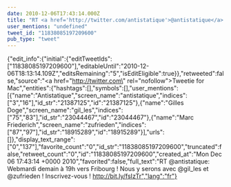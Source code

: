 ```yaml
---
date: 2010-12-06T17:43:14.000Z
title: "RT <a href='http://twitter.com/antistatique'>@antistatique</a>: Webmardi demain à 19h vers Fribourg ! Nous y serons avec <a href='http://twitter.com/gil_les'>@gil_les</a> et <a href='http://twitter.com/zufrieden'>@zufrieden</a> ! Inscrivez-vous ! http://bit.ly/fsIzTr″"
user_mentions: "undefined"
tweet_id: "11838085197209600"
pub_type: "tweet"
---
```

{"edit_info":{"initial":{"editTweetIds":["11838085197209600"],"editableUntil":"2010-12-06T18:13:14.109Z","editsRemaining":"5","isEditEligible":true}},"retweeted":false,"source":"<a href=\"http://twitter.com\" rel=\"nofollow\">Tweetie for Mac</a>","entities":{"hashtags":[],"symbols":[],"user_mentions":[{"name":"Antistatique","screen_name":"antistatique","indices":["3","16"],"id_str":"21387125","id":"21387125"},{"name":"Gilles Doge","screen_name":"gil_les","indices":["75","83"],"id_str":"23044467","id":"23044467"},{"name":"Marc Friederich","screen_name":"zufrieden","indices":["87","97"],"id_str":"18915289","id":"18915289"}],"urls":[]},"display_text_range":["0","137"],"favorite_count":"0","id_str":"11838085197209600","truncated":false,"retweet_count":"0","id":"11838085197209600","created_at":"Mon Dec 06 17:43:14 +0000 2010","favorited":false,"full_text":"RT @antistatique: Webmardi demain à 19h vers Fribourg ! Nous y serons avec @gil_les et @zufrieden ! Inscrivez-vous ! http://bit.ly/fsIzTr","lang":"fr"}
